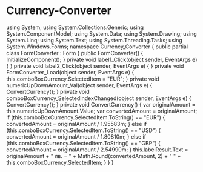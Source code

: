 # Currency-Converter
using System; using System.Collections.Generic; using System.ComponentModel; using System.Data; using System.Drawing; using System.Linq; using System.Text; using System.Threading.Tasks; using System.Windows.Forms;  namespace Currency_Converter {     public partial class FormConverter : Form     {         public FormConverter()         {             InitializeComponent();         }           private void label1_Click(object sender, EventArgs e)         {          }          private void label2_Click(object sender, EventArgs e)         {          }         private void FormConverter_Load(object sender, EventArgs e)         {             this.comboBoxCurrency.SelectedItem = "EUR";         }          private void numericUpDownAmount_Val(object sender, EventArgs e)         {             ConvertCurrency();         }           private void comboBoxCurrency_SelectedIndexChanged(object sender, EventArgs e)         {             ConvertCurrency();         }          private void ConvertCurrency()         {             var originalAmount = this.numericUpDownAmount.Value;             var convertedAmount = originalAmount;             if (this.comboBoxCurrency.SelectedItem.ToString() == "EUR")             {                 convertedAmount = originalAmount / 1.95583m;             }             else if (this.comboBoxCurrency.SelectedItem.ToString() == "USD")             {                 convertedAmount = originalAmount / 1.80810m;             }             else if (this.comboBoxCurrency.SelectedItem.ToString() == "GBP")             {                 convertedAmount = originalAmount / 2.54990m;             }             this.labelResult.Text = originalAmount + " лв. = " +                 Math.Round(convertedAmount, 2) + " " + this.comboBoxCurrency.SelectedItem;         }      } }
